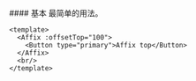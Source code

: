 <cn>
#### 基本 
最简单的用法。
</cn>

```tpl
<template>
  <Affix :offsetTop="100">
    <Button type="primary">Affix top</Button>
  </Affix>
  <br/>
</template>
```